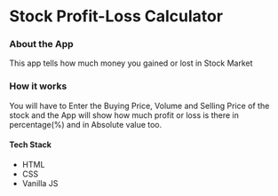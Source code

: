 <h1> Stock Profit-Loss Calculator </h1>

<h3> About the App </h3>

<p> This app tells how much money you gained or lost in Stock Market </p>

<h3> How it works </h3> 

<p> You will have to Enter the Buying Price, Volume and Selling Price of the stock and the App will show how much profit or loss is there in percentage(%) and in Absolute 
value too. </p>

<h4> Tech Stack </h4>
<ul>
  <li> HTML </li>
  <li> CSS  </li>
  <li> Vanilla JS </li>
</ul>
